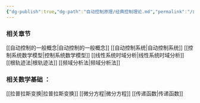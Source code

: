 ```yaml
---
{"dg-publish":true,"dg-path":"自动控制原理/经典控制理论.md","permalink":"/自动控制原理/经典控制理论/","noteIcon":"","created":"2024-04-16T13:01:27.305+08:00","updated":"2024-04-16T19:30:59.227+08:00"}
---
```


### 相关章节
[[自动控制的一般概念\|自动控制的一般概念]]
[[自动控制系统\|自动控制系统]]
[[控制系统数学模型\|控制系统数学模型]]
[[线性系统时域分析\|线性系统时域分析]]
[[根轨迹法\|根轨迹法]]
[[频域分析法\|频域分析法]]

### 相关数学基础 ：
[[拉普拉斯变换\|拉普拉斯变换]]
[[微分方程\|微分方程]]
[[传递函数\|传递函数]]

